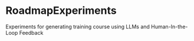 # RoadmapExperiments
Experiments for generating training course using LLMs and Human-In-the-Loop Feedback
